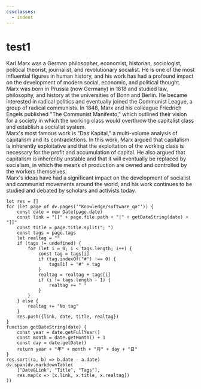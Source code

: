```yaml
---
cssclasses:
  - indent
---
```

# test1

Karl Marx was a German philosopher, economist, historian, sociologist, political theorist, journalist, and revolutionary socialist. He is one of the most influential figures in human history, and his work has had a profound impact on the development of modern social, economic, and political thought.  
Marx was born in Prussia (now Germany) in 1818 and studied law, philosophy, and history at the universities of Bonn and Berlin. He became interested in radical politics and eventually joined the Communist League, a group of radical communists. In 1848, Marx and his colleague Friedrich Engels published "The Communist Manifesto," which outlined their vision for a society in which the working class would overthrow the capitalist class and establish a socialist system.  
Marx's most famous work is "Das Kapital," a multi-volume analysis of capitalism and its contradictions. In this work, Marx argued that capitalism is inherently exploitative and that the exploitation of the working class is necessary for the profit and accumulation of capital. He also argued that capitalism is inherently unstable and that it will eventually be replaced by socialism, in which the means of production are owned and controlled by the workers themselves.  
Marx's ideas have had a significant impact on the development of socialist and communist movements around the world, and his work continues to be studied and debated by scholars and activists today.

```dataviewjs
let res = []
for (let page of dv.pages('"Knowledge/software_qa"')) {
	const date = new Date(page.date)
	const link = "[[" + page.file.path + "|" + getDateString(date) + "]]"
	const title = page.title.split("; ")
	const tags = page.tags
	let realtag = ""
	if (tags != undefined) {
		for (let i = 0; i < tags.length; i++) {
			const tag = tags[i]
			if (tag.indexOf("#") !== 0) {
				tags[i] = "#" + tag
			}
			realtag = realtag + tags[i]
			if (i != tags.length - 1) {
				realtag += " "
			}
		}
	} else {
		realtag += "No tag"
	}
	res.push({link, date, title, realtag})
}
function getDateString(date) {
	const year = date.getFullYear()
	const month = date.getMonth() + 1
	const day = date.getDate()
	return year + "年" + month + "月" + day + "日"
}
res.sort((a, b) => b.date - a.date)
dv.span(dv.markdownTable(
	["Date&Link", "Title", "Tags"], 
	res.map(x => [x.link, x.title, x.realtag])
))
```
